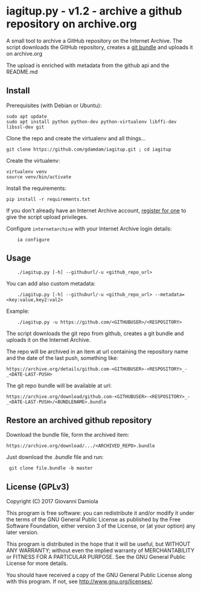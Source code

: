 # iagitup.py - v1.2 - archive a github repository on archive.org

A small tool to archive a GitHub repository on the Internet Archive.
The script downloads the GitHub repository, creates a [git bundle](https://git-scm.com/docs/git-bundle) and uploads it on archive.org

The upload is enriched with metadata from the github api and the README.md

## Install

Prerequisites (with Debian or Ubuntu):

    sudo apt update 
    sudo apt install python python-dev python-virtualenv libffi-dev libssl-dev git

Clone the repo and create the virtualenv and all things...

    git clone https://github.com/gdamdam/iagitup.git ; cd iagitup

Create the virtualenv:

    virtualenv venv
    source venv/bin/activate

Install the requirements:

    pip install -r requirements.txt

If you don't already have an Internet Archive account, [register for one](https://archive.org/account/login.createaccount.php) to give the script upload privileges.

Configure `internetarchive` with your Internet Archive login details:

        ia configure


## Usage

        ./iagitup.py [-h] --githuburl/-u <github_repo_url>

You can add also custom metadata:

        ./iagitup.py [-h] --githuburl/-u <github_repo_url> --metadata=<key:value,key2:val2>

Example:

        ./iagitup.py -u https://github.com/<GITHUBUSER>/<RESPOSITORY>

The script downloads the git repo from github, creates a git bundle and uploads it on the Internet Archive.

The repo will be archived in an item at url containing the repository name and the date of the last push, something like:

    https://archive.org/details/github.com-<GITHUBUSER>-<RESPOSITORY>_-_<DATE-LAST-PUSH>

The git repo bundle will be available at url:

    https://archive.org/download/github.com-<GITHUBUSER>-<RESPOSITORY>_-_<DATE-LAST-PUSH>/<BUNDLENAME>.bundle

## Restore an archived github repository

Download the bundle file, form the archived item:

    https://archive.org/download/.../<ARCHIVED_REPO>.bundle
Just download the _.bundle_ file and run:

     git clone file.bundle -b master



## License (GPLv3)

Copyright (C) 2017 Giovanni Damiola

This program is free software: you can redistribute it and/or modify
it under the terms of the GNU General Public License as published by
the Free Software Foundation, either version 3 of the License, or
(at your option) any later version.

This program is distributed in the hope that it will be useful,
but WITHOUT ANY WARRANTY; without even the implied warranty of
MERCHANTABILITY or FITNESS FOR A PARTICULAR PURPOSE.  See the
GNU General Public License for more details.

You should have received a copy of the GNU General Public License
along with this program.  If not, see <http://www.gnu.org/licenses/>.
